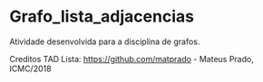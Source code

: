 # Grafo_lista_adjacencias
Atividade desenvolvida para a disciplina de grafos.

Creditos TAD Lista: https://github.com/matprado - Mateus Prado, ICMC/2018

